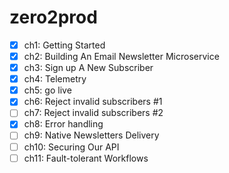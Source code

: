 # zero2prod

- [x] ch1: Getting Started
- [x] ch2: Building An Email Newsletter Microservice
- [x] ch3: Sign up A New Subscriber
- [x] ch4: Telemetry
- [x] ch5: go live
- [x] ch6: Reject invalid subscribers #1
- [ ] ch7: Reject invalid subscribers #2
- [x] ch8: Error handling
- [ ] ch9: Native Newsletters Delivery
- [ ] ch10: Securing Our API
- [ ] ch11: Fault-tolerant Workflows
